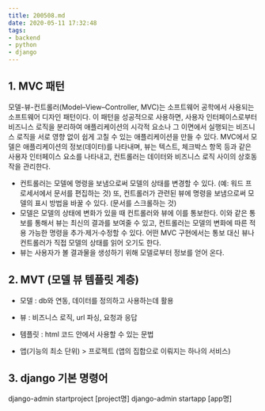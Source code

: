 ```yaml
---
title: 200508.md
date: 2020-05-11 17:32:48
tags:
- backend
- python
- django
---
```


## 1. MVC 패턴
모델-뷰-컨트롤러(Model–View–Controller, MVC)는 소프트웨어 공학에서 사용되는 소프트웨어 디자인 패턴이다. 이 패턴을 성공적으로 사용하면, 사용자 인터페이스로부터 비즈니스 로직을 분리하여 애플리케이션의 시각적 요소나 그 이면에서 실행되는 비즈니스 로직을 서로 영향 없이 쉽게 고칠 수 있는 애플리케이션을 만들 수 있다. MVC에서 모델은 애플리케이션의 정보(데이터)를 나타내며, 뷰는 텍스트, 체크박스 항목 등과 같은 사용자 인터페이스 요소를 나타내고, 컨트롤러는 데이터와 비즈니스 로직 사이의 상호동작을 관리한다.
- 컨트롤러는 모델에 명령을 보냄으로써 모델의 상태를 변경할 수 있다. (예: 워드 프로세서에서 문서를 편집하는 것) 또, 컨트롤러가 관련된 뷰에 명령을 보냄으로써 모델의 표시 방법을 바꿀 수 있다. (문서를 스크롤하는 것)
- 모델은 모델의 상태에 변화가 있을 때 컨트롤러와 뷰에 이를 통보한다. 이와 같은 통보를 통해서 뷰는 최신의 결과를 보여줄 수 있고, 컨트롤러는 모델의 변화에 따른 적용 가능한 명령을 추가·제거·수정할 수 있다. 어떤 MVC 구현에서는 통보 대신 뷰나 컨트롤러가 직접 모델의 상태를 읽어 오기도 한다.
- 뷰는 사용자가 볼 결과물을 생성하기 위해 모델로부터 정보를 얻어 온다.

## 2. MVT (모델 뷰 템플릿 계층)
- 모델 : db와 연동, 데이터를 정의하고 사용하는데 활용
- 뷰 : 비즈니스 로직, url 파싱, 요청과 응답
- 템플릿 : html 코드 안에서 사용할 수 있는 문법

- 앱(기능의 최소 단위) > 프로젝트 (앱의 집합으로 이뤄지는 하나의 서비스)

## 3. django 기본 명령어
django-admin startproject [project명]
django-admin startapp [app명]